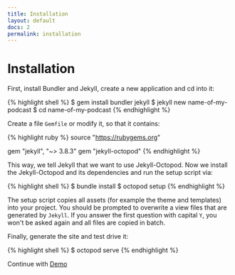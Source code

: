```yaml
---
title: Installation
layout: default
docs: 2
permalink: installation
---
```


# Installation

First, install Bundler and Jekyll, create a new application and cd into it:

{% highlight shell %}
$ gem install bundler jekyll
$ jekyll new name-of-my-podcast
$ cd name-of-my-podcast
{% endhighlight %}

Create a file `Gemfile` or modify it, so that it contains:

{% highlight ruby %}
source "https://rubygems.org"

gem "jekyll", "~> 3.8.3"
gem "jekyll-octopod"
{% endhighlight %}


This way, we tell Jekyll that we want to use Jekyll-Octopod.
Now we install the Jekyll-Octopod and its dependencies and run the setup script via:

{% highlight shell %}
$ bundle install
$ octopod setup
{% endhighlight %}

The setup script copies all assets (for example the theme and templates) into
your project. You should be prompted to overwrite a view files that are
generated by `Jekyll`. If you answer the first question with capital `Y`, you
won't be asked again and all files are copied in batch.

Finally, generate the site and test drive it:

{% highlight shell %}
$ octopod serve
{% endhighlight %}

Continue with [Demo](/demo)
